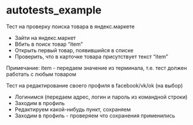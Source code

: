 # autotests_example

Тест на проверку поиска товара в яндекс.маркете
- Зайти на яндекс.маркет
- Вбить в поиск товар “item”
- Открыть первый товар, появившийся в списке
- Проверить, что в карточке товара присутствует текст “item”

Примечание: item - передаем значение из терминала, т.е. тест должен работать с любым товаром

Тест на редактирование своего профиля в facebook/vk/ok (на выбор)
- Логинимся (передаем адрес, логин и пароль из командной строки)
- Заходим в профиль
- Редактируем какой-нибудь пункт, сохраняем
- Заходим в профиль - проверяем что сохранения применились

